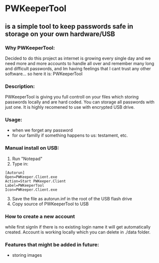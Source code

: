 # PWKeeperTool
## is a simple tool to keep passwords safe in storage on your own hardware/USB
### Why PWKeeperTool:
Decided to do this project as internet is growing every single day and we need more 
and more accounts to handle all over and remember many long and difficult passwords, 
and Im having feelings that I cant trust any other software... so here it is: PWKeeperTool

### Description:
PWKeeperTool is giving you full controll on your files which storing passwords locally 
and are hard coded. You can storage all passwords with just one. It is highly recomened
to use with encrypted USB drive.

### Usage:
 - when we forget any password
 - for our familly if something happens to us: testament, etc.

### Manual install on USB:

1. Run "Notepad"
2. Type in:
```
[Autorun]
Open=PWKeeper.Client.exe
Action=Start PWKeeper.Client
Label=PWKeeperTool
Icon=PWKeeper.Client.exe
```
3. Save the file as autorun.inf in the root of the USB flash drive
4. Copy source of PWKeeperTool to USB

### How to create a new account
while first signIn if there is no existing login name it will get automatically created. 
Account is working locally which you can delete
in ./data folder.

### Features that might be added in future:
- storing images